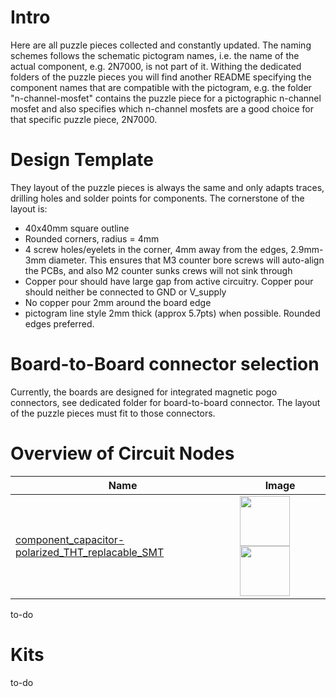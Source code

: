 # Intro

Here are all puzzle pieces collected and constantly updated. The naming schemes follows the schematic pictogram names, i.e. the name of the actual component, e.g. 2N7000, is not part of it. Withing the dedicated folders of the puzzle pieces you will find another README specifying the component names that are compatible with the pictogram, e.g. the folder "n-channel-mosfet" contains the puzzle piece for a pictographic n-channel mosfet and also specifies which n-channel mosfets are a good choice for that specific puzzle piece, 2N7000.

# Design Template

They layout of the puzzle pieces is always the same and only adapts traces, drilling holes and solder points for components. The cornerstone of the layout is:
* 40x40mm square outline
* Rounded corners, radius = 4mm
* 4 screw holes/eyelets in the corner, 4mm away from the edges, 2.9mm-3mm diameter. This ensures that M3 counter bore screws will auto-align the PCBs, and also M2 counter sunks crews will not sink through
* Copper pour should have large gap from active circuitry. Copper pour should neither be connected to GND or V_supply
* No copper pour 2mm around the board edge
* pictogram line style 2mm thick (approx 5.7pts) when possible. Rounded edges preferred.

# Board-to-Board connector selection

Currently, the boards are designed for integrated magnetic pogo connectors, see dedicated folder for board-to-board connector. The layout of the puzzle pieces must fit to those connectors.

# Overview of Circuit Nodes

| Name                |  Image                                   |
|---------------------|-----------------------------------------|
| [component_capacitor-polarized_THT_replacable_SMT](component_capacitor-polarized_THT_replacable_SMT) | <img src="component_capacitor-polarized_THT_replacable_SMT/component_capacitor-polarized_THT_replacable_SMT_TOP.png" width="80"/><img src="component_capacitor-polarized_THT_replacable_SMT/component_capacitor-polarized_THT_replacable_SMT_BOTTOM.png" width="80"/> |


to-do

# Kits

to-do
